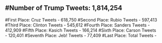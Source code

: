 #Number of Trump Tweets: 1,814,254
---
#First Place: Cruz Tweets - 618,750
#Second Place: Rubio Tweets - 597,413
#Third Place: Clinton Tweets - 545,612
#Fourth Place: Sanders Tweets - 412,909
#Fifth Place: Kasich Tweets - 166,214
#Sixth Place: Carson Tweets - 120,401
#Seventh Place: Jeb! Tweets - 77,409
#Last Place: Total Tweets -  
